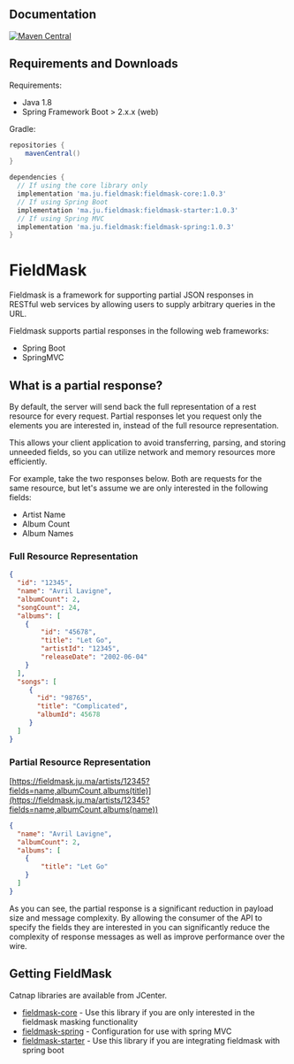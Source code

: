 ## Documentation

[![Maven Central](https://img.shields.io/maven-central/v/ma.ju.fieldmask/fieldmask-starter.svg?label=Maven%20Central)](https://search.maven.org/search?q=g:%22ma.ju.fieldmask%22%20AND%20a:%22fieldmask-starter%22)

## Requirements and Downloads

Requirements:

* Java 1.8
* Spring Framework Boot > 2.x.x (web)

Gradle:

```gradle
repositories {
    mavenCentral()
}

dependencies {
  // If using the core library only
  implementation 'ma.ju.fieldmask:fieldmask-core:1.0.3'
  // If using Spring Boot
  implementation 'ma.ju.fieldmask:fieldmask-starter:1.0.3'
  // If using Spring MVC
  implementation 'ma.ju.fieldmask:fieldmask-spring:1.0.3'
}
```

# FieldMask

Fieldmask is a framework for supporting partial JSON responses in  
RESTful web services by allowing users to supply arbitrary queries in the URL.

Fieldmask supports partial responses in the following web frameworks:

* 	Spring Boot
* 	SpringMVC

## What is a partial response?
By default, the server will send back the full representation of a rest
resource for every request.  Partial responses let you request only
the elements you are interested in, instead of the full
resource representation.

This allows your client application to avoid transferring, parsing,
and storing unneeded fields, so you can utilize network and memory
resources more efficiently.

For example, take the two responses below.  Both are requests for the  
same resource, but let's assume we are only interested in the following fields:

*	Artist Name
*	Album Count
*   Album Names

### Full Resource Representation
```json
{
  "id": "12345",
  "name": "Avril Lavigne",
  "albumCount": 2,
  "songCount": 24,
  "albums": [
    {
        "id": "45678",
        "title": "Let Go",
        "artistId": "12345",
        "releaseDate": "2002-06-04"        
    }
  ],
  "songs": [
     {
       "id": "98765",
       "title": "Complicated",
       "albumId": 45678
     }
  ]
}
```

### Partial Resource Representation
[https://fieldmask.ju.ma/artists/12345?fields=name,albumCount,albums(title)](https://fieldmask.ju.ma/artists/12345?fields=name,albumCount,albums(name))
```json
{
  "name": "Avril Lavigne",
  "albumCount": 2,
  "albums": [
    { 
        "title": "Let Go"     
    }
  ]
}
```
As you can see, the partial response is a significant reduction in
payload size and message complexity.  By allowing the consumer of the
API to specify the fields they are interested in you can significantly
reduce the complexity of response messages as well as improve
performance over the wire.

## Getting FieldMask
Catnap libraries are available from JCenter.

* [fieldmask-core](fieldmask-core) - Use this library if you are only interested in the fieldmask masking functionality
* [fieldmask-spring](fieldmask-spring) - Configuration for use with spring MVC
* [fieldmask-starter](fieldmask-starter) - Use this library if you are integrating fieldmask with spring boot

